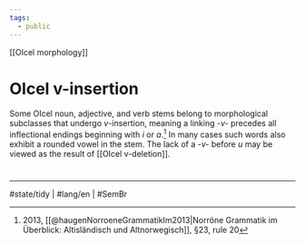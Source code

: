 ```yaml
---
tags:
  - public
---
```

[[OIcel morphology]]
# OIcel v-insertion

Some OIcel noun, adjective, and verb stems belong to morphological subclasses that undergo <em class="ling">v</em>-insertion, meaning a linking <em class="ling">-v-</em> precedes all inflectional endings beginning with <em class="ling">i</em> or <em class="ling">a</em>.[^nor]
In many cases such words also exhibit a rounded vowel in the stem.
The lack of a <em class="ling">-v-</em> before <em class="ling">u</em> may be viewed as the result of [[OIcel v-deletion]].

[^nor]: 2013, [[@haugenNorroeneGrammatikIm2013|Norröne Grammatik im Überblick: Altisländisch und Altnorwegisch]], §23, rule 20


#
---
#state/tidy | #lang/en | #SemBr
